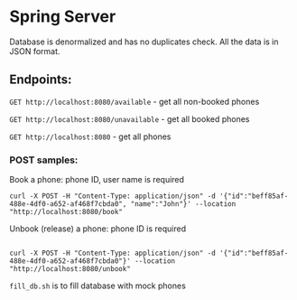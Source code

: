 # Spring Server
Database is denormalized and has no duplicates check. All the data is in JSON format.
## Endpoints:

`GET http://localhost:8080/available` - get all non-booked phones

`GET http://localhost:8080/unavailable` - get all booked phones

`GET http://localhost:8080` - get all phones

### POST samples:

Book a phone: phone ID, user name is required 
```shell script
curl -X POST -H "Content-Type: application/json" -d '{"id":"beff85af-488e-4df0-a652-af468f7cbda0", "name":"John"}' --location "http://localhost:8080/book"
```

Unbook (release) a phone: phone ID is required

```shell script

curl -X POST -H "Content-Type: application/json" -d '{"id":"beff85af-488e-4df0-a652-af468f7cbda0"}' --location "http://localhost:8080/unbook"
```

`fill_db.sh` is to fill database with mock phones